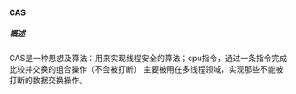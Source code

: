 #### CAS

##### 概述
CAS是一种思想及算法：用来实现线程安全的算法；cpu指令，通过一条指令完成比较并交换的组合操作（不会被打断）
主要被用在多线程领域，实现那些不能被打断的数据交换操作。
